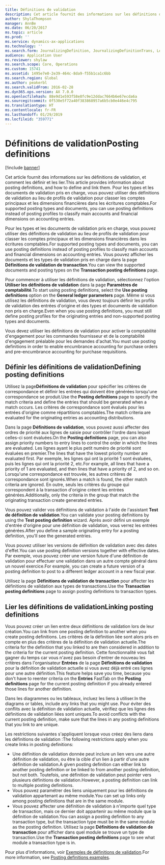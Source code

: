 ```yaml
---
title: Définitions de validation
description: Cet article fournit des informations sur les définitions de validation, et comment les définir et les lier. Pour les types et les documents de validation pris en charge, vous pouvez utiliser des définitions de validation au lieu de profils de validation pour classer les comptes principaux et les dimensions financières dans les écritures comptables.
author: ShylaThompson
manager: AnnBe
ms.date: 06/20/2017
ms.topic: article
ms.prod: ''
ms.service: dynamics-ax-applications
ms.technology: ''
ms.search.form: JournalizingDefinition, JournalizingDefinitionTrans, LedgerParameters
audience: Application User
ms.reviewer: shylaw
ms.search.scope: Core, Operations
ms.custom: 15741
ms.assetid: 1495e7e0-2e39-464c-8da9-f55b1ca1c6bb
ms.search.region: Global
ms.author: peakerbl
ms.search.validFrom: 2016-02-28
ms.dyn365.ops.version: AX 7.0.0
ms.openlocfilehash: 88e9d1e593f58e8fc9e12ddac7664b6e67ecda6a
ms.sourcegitcommit: 0f530e5f72a40f383868957a6b5cb0e446e4c795
ms.translationtype: HT
ms.contentlocale: fr-FR
ms.lasthandoff: 01/29/2019
ms.locfileid: "359771"
---
```

# <a name="posting-definitions"></a><span data-ttu-id="3c444-104">Définitions de validation</span><span class="sxs-lookup"><span data-stu-id="3c444-104">Posting definitions</span></span>

[!include [banner](../includes/banner.md)]

<span data-ttu-id="3c444-105">Cet article fournit des informations sur les définitions de validation, et comment les définir et les lier.</span><span class="sxs-lookup"><span data-stu-id="3c444-105">This article provides information about posting definitions, and how to define and link them.</span></span> <span data-ttu-id="3c444-106">Pour les types et les documents de validation pris en charge, vous pouvez utiliser des définitions de validation au lieu de profils de validation pour classer les comptes principaux et les dimensions financières dans les écritures comptables.</span><span class="sxs-lookup"><span data-stu-id="3c444-106">For supported posting types and documents, you can use posting definitions instead of posting profiles to classify main accounts and financial dimensions on accounting entries.</span></span>

<span data-ttu-id="3c444-107">Pour les types et les documents de validation pris en charge, vous pouvez utiliser des définitions de validation au lieu de profils de validation pour classer les comptes principaux et les dimensions financières dans les écritures comptables.</span><span class="sxs-lookup"><span data-stu-id="3c444-107">For supported posting types and documents, you can use posting definitions instead of posting profiles to classify main accounts and financial dimensions on accounting entries.</span></span> <span data-ttu-id="3c444-108">Vous pouvez afficher les documents et les types de validation pris en charge dans la page **Définitions de validation de transaction**.</span><span class="sxs-lookup"><span data-stu-id="3c444-108">You can view the supported documents and posting types on the **Transaction posting definitions** page.</span></span> 

<span data-ttu-id="3c444-109">Pour commencer à utiliser les définitions de validation, sélectionnez l'option **Utiliser les définitions de validation** dans la page **Paramètres de comptabilité**.</span><span class="sxs-lookup"><span data-stu-id="3c444-109">To start using posting definitions, select the **Use posting definitions** option on the **General ledger parameters** page.</span></span> <span data-ttu-id="3c444-110">Même si vous utilisez les définitions de validation, vous devez toujours définir les profils de validation des entrées d'origine et des types et documents de validation non pris en charge.</span><span class="sxs-lookup"><span data-stu-id="3c444-110">Even when you use posting definitions, you must still define posting profiles for the originating entries and non-supported posting types and documents.</span></span> 

<span data-ttu-id="3c444-111">Vous devez utiliser les définitions de validation pour activer la comptabilité d'engagement pour les commandes fournisseur et de la comptabilité d'engagement préalable pour les demandes d'achat.</span><span class="sxs-lookup"><span data-stu-id="3c444-111">You must use posting definitions in order to enable encumbrance accounting for purchase orders and pre-encumbrance accounting for purchase requisitions.</span></span>

## <a name="defining-posting-definitions"></a><span data-ttu-id="3c444-112">Définir les définitions de validation</span><span class="sxs-lookup"><span data-stu-id="3c444-112">Defining posting definitions</span></span>
<span data-ttu-id="3c444-113">Utilisez la page**Définitions de validation** pour spécifier les critères de correspondance et définir les entrées qui doivent être générées lorsqu'une correspondance se produit.</span><span class="sxs-lookup"><span data-stu-id="3c444-113">Use the **Posting definitions** page to specify the match criteria and define the entries that should be generated when a match occurs.</span></span> <span data-ttu-id="3c444-114">Les critères de correspondance sont évalués pour les entrées d'origine comme répartitions comptables.</span><span class="sxs-lookup"><span data-stu-id="3c444-114">The match criteria are evaluated for the originating entries as accounting distributions.</span></span> 

<span data-ttu-id="3c444-115">Dans la page **Définitions de validation**, vous pouvez aussi affecter des ordres de priorité aux lignes de saisie pour contrôler l'ordre dans lequel celles-ci sont évaluées.</span><span class="sxs-lookup"><span data-stu-id="3c444-115">On the **Posting definitions** page, you can also assign priority numbers to entry lines to control the order in which the lines are evaluated.</span></span> <span data-ttu-id="3c444-116">Les lignes ayant le plus petit numéro de priorité sont évaluées en premier.</span><span class="sxs-lookup"><span data-stu-id="3c444-116">The lines that have the lowest priority number are evaluated first.</span></span> <span data-ttu-id="3c444-117">Par exemple, les lignes qui ont la priorité 1 sont évaluées, puis les lignes qui ont la priorité 2, etc.</span><span class="sxs-lookup"><span data-stu-id="3c444-117">For example, all lines that have a priority of 1 are evaluated, and then lines that have a priority of 2, and so on.</span></span> <span data-ttu-id="3c444-118">Lorsqu'une correspondance est trouvée, les autres critères de correspondance sont ignorés.</span><span class="sxs-lookup"><span data-stu-id="3c444-118">When a match is found, the other match criteria are ignored.</span></span> <span data-ttu-id="3c444-119">En outre, seuls les critères du groupe qui correspondent à la transaction d'origine créent les entrées générées.</span><span class="sxs-lookup"><span data-stu-id="3c444-119">Additionally, only the criteria in the group that match the originating transaction create generated entries.</span></span> 

<span data-ttu-id="3c444-120">Vous pouvez valider vos définitions de validation à l'aide de l'assistant **Test de définition de validation**.</span><span class="sxs-lookup"><span data-stu-id="3c444-120">You can validate your posting definitions by using the **Test posting definition** wizard.</span></span> <span data-ttu-id="3c444-121">Après avoir défini un exemple d'entrée d'origine pour une définition de validation, vous verrez les entrées générées.</span><span class="sxs-lookup"><span data-stu-id="3c444-121">After you define a sample originating entry for a posting definition, you'll see the generated entries.</span></span> 

<span data-ttu-id="3c444-122">Vous pouvez utiliser les versions de définition de validation avec des dates d'effet.</span><span class="sxs-lookup"><span data-stu-id="3c444-122">You can use posting definition versions together with effective dates.</span></span> <span data-ttu-id="3c444-123">Par exemple, vous pouvez créer une version future d'une définition de validation pour effectuer une validation dans un autre compte général dans un nouvel exercice.</span><span class="sxs-lookup"><span data-stu-id="3c444-123">For example, you can create a future version of a posting definition to post to a different ledger account in a new fiscal year.</span></span> 

<span data-ttu-id="3c444-124">Utilisez la page **Définitions de validation de transaction** pour affecter les définitions de validation aux types de transactions.</span><span class="sxs-lookup"><span data-stu-id="3c444-124">Use the **Transaction posting definitions** page to assign posting definitions to transaction types.</span></span>

## <a name="linking-posting-definitions"></a><span data-ttu-id="3c444-125">Lier les définitions de validation</span><span class="sxs-lookup"><span data-stu-id="3c444-125">Linking posting definitions</span></span>
<span data-ttu-id="3c444-126">Vous pouvez créer un lien entre deux définitions de validation lors de leur création.</span><span class="sxs-lookup"><span data-stu-id="3c444-126">You can link from one posting definition to another when you create posting definitions.</span></span> <span data-ttu-id="3c444-127">Les critères de la définition liée sont alors pris en compte en plus des critères de la définition de validation actuelle.</span><span class="sxs-lookup"><span data-stu-id="3c444-127">The criteria for the definition that you linked to are then considered in addition to the criteria for the current posting definition.</span></span> <span data-ttu-id="3c444-128">Cette fonctionnalité vous fait gagner du temps car vous n'avez pas besoin d'entrer de nouveau les critères dans l'organisateur **Entrées** de la page **Définitions de validation** pour la définition de validation actuelle si vous avez déjà entré ces lignes pour une autre définition.</span><span class="sxs-lookup"><span data-stu-id="3c444-128">This feature helps save you time, because you don't have to reenter criteria on the **Entries** FastTab on the **Posting definitions** page for the current posting definition if you already entered those lines for another definition.</span></span> 

<span data-ttu-id="3c444-129">Dans les diagrammes ou les tableaux, incluez les liens à utiliser.</span><span class="sxs-lookup"><span data-stu-id="3c444-129">In the diagrams or tables, include any links that you might use.</span></span> <span data-ttu-id="3c444-130">Pour éviter des conflits avec la définition de validation actuelle, vérifiez que les lignes des définitions de validation liées sont uniques.</span><span class="sxs-lookup"><span data-stu-id="3c444-130">To avoid conflicts with the current posting definition, make sure that the lines in any posting definitions that you link to are unique.</span></span> 

<span data-ttu-id="3c444-131">Les restrictions suivantes s'appliquent lorsque vous créez des liens dans les définitions de validation :</span><span class="sxs-lookup"><span data-stu-id="3c444-131">The following restrictions apply when you create links in posting definitions:</span></span>

-   <span data-ttu-id="3c444-132">Une définition de validation donnée peut inclure un lien vers une autre définition de validation, ou être la cible d'un lien à partir d'une autre définition de validation.</span><span class="sxs-lookup"><span data-stu-id="3c444-132">A given posting definition can either link to another posting definition or be linked to from another posting definition, but not both.</span></span> <span data-ttu-id="3c444-133">Toutefois, une définition de validation peut pointer vers plusieurs définitions de validation.</span><span class="sxs-lookup"><span data-stu-id="3c444-133">However, a posting definition can link to multiple posting definitions.</span></span>
-   <span data-ttu-id="3c444-134">Vous pouvez paramétrer des liens uniquement pour les définitions de validation appartenant au même module.</span><span class="sxs-lookup"><span data-stu-id="3c444-134">You can set up links only among posting definitions that are in the same module.</span></span>
-   <span data-ttu-id="3c444-135">Vous pouvez affecter une définition de validation à n'importe quel type de transaction, mais ce dernier doit appartenir au même module que la définition de validation.</span><span class="sxs-lookup"><span data-stu-id="3c444-135">You can assign a posting definition to any transaction type, but the transaction type must be in the same module as the posting definition.</span></span> <span data-ttu-id="3c444-136">Utilisez la page **Définitions de validation de transaction** pour afficher dans quel module se trouve un type de transaction.</span><span class="sxs-lookup"><span data-stu-id="3c444-136">Use the **Transaction posting definitions** page to see what module a transaction type is in.</span></span>


<span data-ttu-id="3c444-137">Pour plus d'informations, voir [Exemples de définitions de validation](example-posting-definitions.md).</span><span class="sxs-lookup"><span data-stu-id="3c444-137">For more information, see [Posting definitions examples](example-posting-definitions.md).</span></span> 


